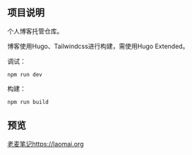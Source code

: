 ## 项目说明

个人博客托管仓库。

博客使用Hugo、Tailwindcss进行构建，需使用Hugo Extended。

调试：

```shell
npm run dev
```

构建：

```shell
npm run build
```



## 预览

[老麦笔记https://laomai.org](https://laomai.org)

